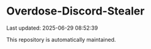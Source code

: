 # Overdose-Discord-Stealer

Last updated: 2025-06-29 08:52:39

This repository is automatically maintained.
